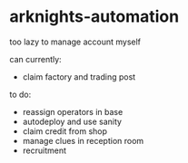 # arknights-automation
too lazy to manage account myself

can currently:
- claim factory and trading post

to do:
- reassign operators in base
- autodeploy and use sanity
- claim credit from shop
- manage clues in reception room
- recruitment
